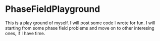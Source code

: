 # PhaseFieldPlayground

This is a play ground of myself. I will post some code I wrote for fun. I will starting from some phase field problems and move on to other interesing ones, if I have time.
